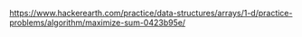 https://www.hackerearth.com/practice/data-structures/arrays/1-d/practice-problems/algorithm/maximize-sum-0423b95e/

